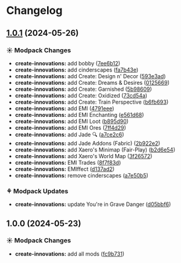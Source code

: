 # Changelog

## [1.0.1](https://github.com/izmystic/create-innovations/compare/create-innovations-v1.0.0...create-innovations-v1.0.1) (2024-05-26)


### ☀ Modpack Changes

* **create-innovations:** add bobby ([7ee6b12](https://github.com/izmystic/create-innovations/commit/7ee6b12541f5b5730d4eaacf20440d51614e0097))
* **create-innovations:** add cinderscapes ([fa7b43e](https://github.com/izmystic/create-innovations/commit/fa7b43e8129fdb0ce54bdf030d46e1ceddc8326a))
* **create-innovations:** add Create: Design n' Decor ([593e3ad](https://github.com/izmystic/create-innovations/commit/593e3add184a916762ece780cddfbe6fd7dfc518))
* **create-innovations:** add Create: Dreams & Desires ([0125669](https://github.com/izmystic/create-innovations/commit/0125669677b272927ff9821f985842566326fb28))
* **create-innovations:** add Create: Garnished ([5b98609](https://github.com/izmystic/create-innovations/commit/5b98609c872617e6ceae63109409b456124eebae))
* **create-innovations:** add Create: Oxidized ([73cd54a](https://github.com/izmystic/create-innovations/commit/73cd54aac4a039e450a9b9bf34296bf801e4a391))
* **create-innovations:** add Create: Train Perspective ([b6fb693](https://github.com/izmystic/create-innovations/commit/b6fb693d8c263a4bcd7b231d38ed16adaf73d589))
* **create-innovations:** add EMI ([4791eee](https://github.com/izmystic/create-innovations/commit/4791eeeb8471555638a85082af12fbf49257b131))
* **create-innovations:** add EMI Enchanting ([e561d68](https://github.com/izmystic/create-innovations/commit/e561d68a116c3cf409f018e1801cd2cf1953dd5f))
* **create-innovations:** add EMI Loot ([b895d90](https://github.com/izmystic/create-innovations/commit/b895d9039b781ad9061198043da2bee7f235c6aa))
* **create-innovations:** add EMI Ores ([7ff4d29](https://github.com/izmystic/create-innovations/commit/7ff4d292f0ff6673f30f5a56f2daa076e98d23bd))
* **create-innovations:** add Jade 🔍 ([a7ce2c6](https://github.com/izmystic/create-innovations/commit/a7ce2c69423891afa5f36a59df7369f593e30dfe))
* **create-innovations:** add Jade Addons (Fabric) ([2b922e2](https://github.com/izmystic/create-innovations/commit/2b922e282e75b42da4f84d32a77846211a14b747))
* **create-innovations:** add Xaero's Minimap (Fair-Play) ([b2d6e54](https://github.com/izmystic/create-innovations/commit/b2d6e54baac530fd075ca85e3f9e1fd004e028bc))
* **create-innovations:** add Xaero's World Map ([3f26572](https://github.com/izmystic/create-innovations/commit/3f26572a3baf543115086fb3e86817f6e9d3fa1d))
* **create-innovations:** EMI Trades ([8f7f83d](https://github.com/izmystic/create-innovations/commit/8f7f83d07c676eabe0d63468c18423e33fa6baa8))
* **create-innovations:** EMIffect ([d137ad2](https://github.com/izmystic/create-innovations/commit/d137ad26debdab4382de91c9e533603e853e61bb))
* **create-innovations:** remove cinderscapes ([a7e50b5](https://github.com/izmystic/create-innovations/commit/a7e50b50969589fc256e682d67f261c5564d7c96))


### ⚘ Modpack Updates

* **create-innovations:** update You're in Grave Danger ([d05bbf6](https://github.com/izmystic/create-innovations/commit/d05bbf616f42d2e1a11fd320328f6445cfcb34db))

## 1.0.0 (2024-05-23)


### ☀ Modpack Changes

* **create-innovations:** add all mods ([fc9b731](https://github.com/izmystic/create-innovations/commit/fc9b73189714d1188eb839571156b92d4284904c))
